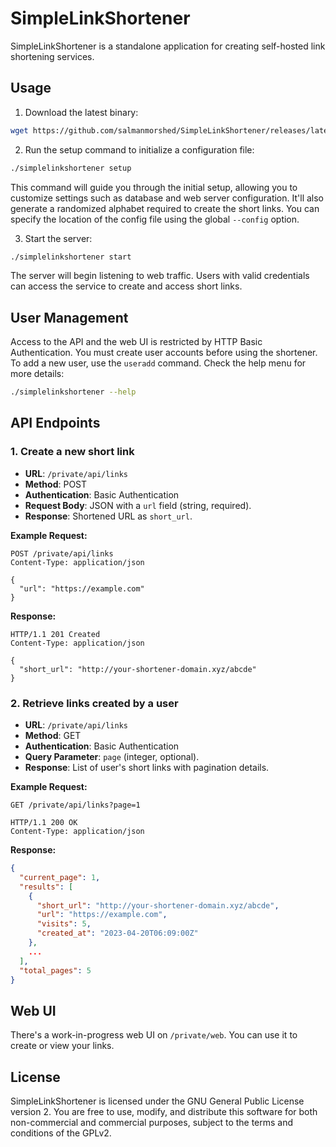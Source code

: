 # SimpleLinkShortener

SimpleLinkShortener is a standalone application for creating self-hosted link shortening services.

## Usage

1. Download the latest binary:
```bash
wget https://github.com/salmanmorshed/SimpleLinkShortener/releases/latest/download/simplelinkshortener
```

2. Run the setup command to initialize a configuration file:

```bash
./simplelinkshortener setup
```
This command will guide you through the initial setup, allowing you to customize settings such as database and web server configuration. It'll also generate a randomized alphabet required to create the short links. You can specify the location of the config file using the global `--config` option.

3. Start the server:
```bash
./simplelinkshortener start
```
The server will begin listening to web traffic. Users with valid credentials can access the service to create and access short links.

## User Management
Access to the API and the web UI is restricted by HTTP Basic Authentication. You must create user accounts before using the shortener. To add a new user, use the `useradd` command. Check the help menu for more details: 
```bash
./simplelinkshortener --help
```


## API Endpoints
### 1. Create a new short link

- **URL**: `/private/api/links`
- **Method**: POST
- **Authentication**: Basic Authentication
- **Request Body**: JSON with a `url` field (string, required).
- **Response**: Shortened URL as `short_url`.

**Example Request:**
```http
POST /private/api/links
Content-Type: application/json

{
  "url": "https://example.com"
}
```

**Response:**
```http
HTTP/1.1 201 Created
Content-Type: application/json

{
  "short_url": "http://your-shortener-domain.xyz/abcde"
}
```

### 2. Retrieve links created by a user

- **URL**: `/private/api/links`
- **Method**: GET
- **Authentication**: Basic Authentication
- **Query Parameter**: `page` (integer, optional).
- **Response**: List of user's short links with pagination details.

**Example Request:**
```http
GET /private/api/links?page=1

HTTP/1.1 200 OK
Content-Type: application/json
```

**Response:**
```json
{
  "current_page": 1,
  "results": [
    {
      "short_url": "http://your-shortener-domain.xyz/abcde",
      "url": "https://example.com",
      "visits": 5,
      "created_at": "2023-04-20T06:09:00Z"
    },
    ...
  ],
  "total_pages": 5
}
```

## Web UI
There's a work-in-progress web UI on `/private/web`. You can use it to create or view your links.


## License
SimpleLinkShortener is licensed under the GNU General Public License version 2. You are free to use, modify, and distribute this software for both non-commercial and commercial purposes, subject to the terms and conditions of the GPLv2.
